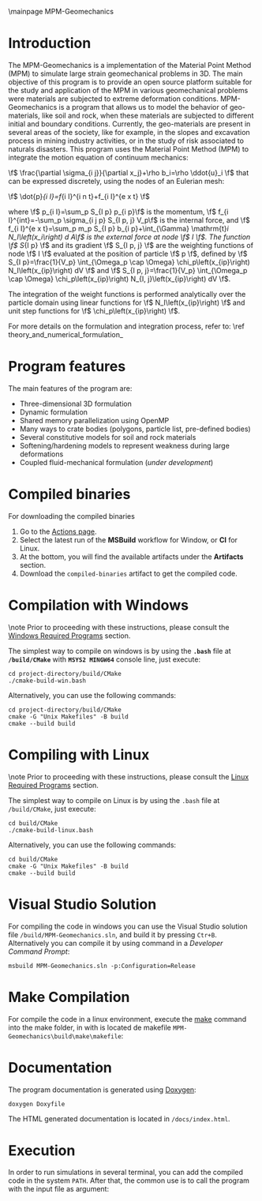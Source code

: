 \mainpage MPM-Geomechanics

# Introduction

The MPM-Geomechanics is a implementation of the Material Point Method (MPM) to simulate large strain geomechanical problems in 3D. The main objective of this program is to provide an open source platform suitable for the study and application of the MPM in various geomechanical problems were materials are subjected to extreme deformation conditions.
MPM-Geomechanics is a program that allows us to model the behavior of geo-materials, like soil and rock, when these materials are subjected to different initial and boundary conditions. Currently, the geo-materials are present in several areas of the society, like for example, in the slopes and excavation process in mining industry activities, or in the study of risk associated to naturals disasters.
This program uses the Material Point Method (MPM) to integrate the motion equation of continuum mechanics:

\f$ \frac{\partial \sigma_{i j}}{\partial x_j}+\rho b_i=\rho \ddot{u}_i \f$
that can be expressed discretely, using the nodes of an Eulerian mesh:

\f$ \dot{p}_{i I}=f_{i I}^{i n t}+f_{i I}^{e x t} \f$

where \f$ p_{i I}=\sum_p S_{I p} p_{i p}\f$ is the momentum, \f$ f_{i I}^{int}=-\sum_p \sigma_{i j p} S_{I p, j} V_p\f$ is the internal force, and \f$ f_{i I}^{e x t}=\sum_p m_p S_{I p} b_{i p}+\int_{\Gamma} \mathrm{t}_i N_I\left(x_i\right) d A\f$ is the external force at node \f$ I \f$.
The function \f$ S_{I p} \f$ and its gradient \f$ S_{I p, j} \f$ are the weighting functions of node \f$ I \f$ evaluated at the position of particle \f$ p \f$, defined by \f$ S_{I p}=\frac{1}{V_p} \int_{\Omega_p \cap \Omega} \chi_p\left(x_{ip}\right) N_I\left(x_{ip}\right) dV \f$ and \f$ S_{I p, j}=\frac{1}{V_p} \int_{\Omega_p \cap \Omega} \chi_p\left(x_{ip}\right) N_{I, j}\left(x_{ip}\right) dV \f$. 

The integration of the weight functions is performed analytically over the particle domain using linear functions for \f$ N_I\left(x_{ip}\right) \f$ and unit step functions for \f$ \chi_p\left(x_{ip}\right) \f$. 

For more details on the formulation and integration process, refer to: \ref theory_and_numerical_formulation_

# Program features

The main features of the program are:
- Three-dimensional 3D formulation
- Dynamic formulation
- Shared memory parallelization using OpenMP
- Many ways to crate bodies (polygons, particle list, pre-defined bodies)
- Several constitutive models for soil and rock materials
- Softening/hardening models to represent weakness during large deformations 
- Coupled fluid-mechanical formulation (*under development*)

# Compiled binaries

For downloading the compiled binaries
1. Go to the [Actions page](https://github.com/fabricix/MPM-Geomechanics/actions).
2. Select the latest run of the **MSBuild** workflow for Window, or **CI** for Linux.
3. At the bottom, you will find the available artifacts under the **Artifacts** section.
4. Download the `compiled-binaries` artifact to get the compiled code.

# Compilation with Windows

\note Prior to proceeding with these instructions, please consult the [Windows Required Programs](#required_programs_windows) section.

The simplest way to compile on windows is by using the **`.bash`** file at **`/build/CMake`** with **`MSYS2 MINGW64`** console line, just execute:

```
cd project-directory/build/CMake
./cmake-build-win.bash
```

Alternatively, you can use the following commands:

```
cd project-directory/build/CMake
cmake -G "Unix Makefiles" -B build
cmake --build build
```

# Compiling with Linux

\note Prior to proceeding with these instructions, please consult the [Linux Required Programs](#required_programs_linux) section.

The simplest way to compile on Linux is by using the `.bash` file at `/build/CMake`, just execute:

```
cd build/CMake
./cmake-build-linux.bash
```

Alternatively, you can use the following commands:

```
cd build/CMake
cmake -G "Unix Makefiles" -B build
cmake --build build
```

# Visual Studio Solution

For compiling the code in windows you can use the Visual Studio solution file `/build/MPM-Geomechanics.sln`, and build it by pressing `Ctr+B`.
Alternatively you can compile it by using command in a *Developer Command Prompt*: 

```
msbuild MPM-Geomechanics.sln -p:Configuration=Release
```

# Make Compilation
For compile the code in a linux environment, execute the [make](https://www.gnu.org/software/make/) command into the make folder, in with is located de makefile `MPM-Geomechanics\build\make\makefile`:
 
# Documentation

The program documentation is generated using [Doxygen](https://www.doxygen.nl/index.html):

```
doxygen Doxyfile
```

The HTML generated documentation is located in `/docs/index.html`.

# Execution

In order to run simulations in several terminal, you can add the compiled code in the system `PATH`. After that, the common use is to call the program with the input file as argument: